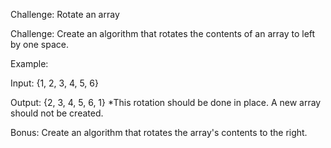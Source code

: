 Challenge: Rotate an array

Challenge: Create an algorithm that rotates the contents of an array to left by one space.

Example:

Input: {1, 2, 3, 4, 5, 6}

Output: {2, 3, 4, 5, 6, 1}
*This rotation should be done in place. A new array should not be created.

Bonus: Create an algorithm that rotates the array's contents to the right.